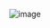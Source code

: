 ![image](https://github.com/RichVR2321/FIS-PROYECTO-2023/assets/143575482/9c051d51-01b3-4888-aaf6-dbd44478ddfa)
